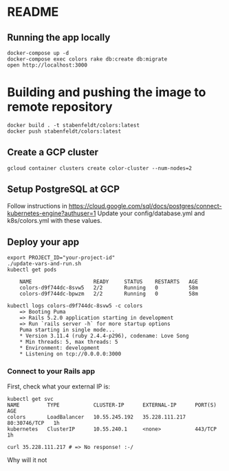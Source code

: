 # README

## Running the app locally
```
docker-compose up -d
docker-compose exec colors rake db:create db:migrate
open http://localhost:3000
```

# Building and pushing the image to remote repository
```
docker build . -t stabenfeldt/colors:latest
docker push stabenfeldt/colors:latest
```

## Create a GCP cluster
```
gcloud container clusters create color-cluster --num-nodes=2
```


## Setup PostgreSQL at GCP
Follow instructions in https://cloud.google.com/sql/docs/postgres/connect-kubernetes-engine?authuser=1
Update your config/database.yml and k8s/colors.yml with these values.


## Deploy your app
```
export PROJECT_ID="your-project-id"
./update-vars-and-run.sh
kubectl get pods

	NAME                    READY     STATUS    RESTARTS   AGE
	colors-d9f744dc-8svw5   2/2       Running   0          58m
	colors-d9f744dc-bpwzm   2/2       Running   0          58m

kubectl logs colors-d9f744dc-8svw5 -c colors
	=> Booting Puma
	=> Rails 5.2.0 application starting in development
	=> Run `rails server -h` for more startup options
	Puma starting in single mode...
	* Version 3.11.4 (ruby 2.4.4-p296), codename: Love Song
	* Min threads: 5, max threads: 5
	* Environment: development
	* Listening on tcp://0.0.0.0:3000

```

### Connect to your Rails app

First, check what your external IP is:

```
kubectl get svc
NAME         TYPE           CLUSTER-IP      EXTERNAL-IP      PORT(S)        AGE
colors       LoadBalancer   10.55.245.192   35.228.111.217   80:30746/TCP   1h
kubernetes   ClusterIP      10.55.240.1     <none>           443/TCP        1h
```

```
curl 35.228.111.217 # => No response! :-/
```

Why will it not

